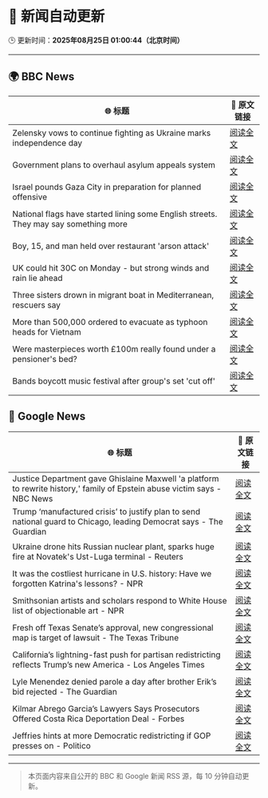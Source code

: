 # 🧠 新闻自动更新

🕒 更新时间：**2025年08月25日 01:00:44（北京时间）**

---

## 🌍 BBC News

| 🌐 标题 | 🔗 原文链接 |
|--------|-------------|
| Zelensky vows to continue fighting as Ukraine marks independence day | [阅读全文](https://www.bbc.com/news/articles/czxy2v9dzgxo?at_medium=RSS&at_campaign=rss) |
| Government plans to overhaul asylum appeals system | [阅读全文](https://www.bbc.com/news/articles/cg4xp4ywk47o?at_medium=RSS&at_campaign=rss) |
| Israel pounds Gaza City in preparation for planned offensive | [阅读全文](https://www.bbc.com/news/articles/cvg478y8l09o?at_medium=RSS&at_campaign=rss) |
| National flags have started lining some English streets. They may say something more | [阅读全文](https://www.bbc.com/news/articles/cx271162ee3o?at_medium=RSS&at_campaign=rss) |
| Boy, 15, and man held over restaurant 'arson attack' | [阅读全文](https://www.bbc.com/news/articles/c1dxy4e9q49o?at_medium=RSS&at_campaign=rss) |
| UK could hit 30C on Monday - but strong winds and rain lie ahead | [阅读全文](https://www.bbc.com/news/articles/cj6yp0j7znxo?at_medium=RSS&at_campaign=rss) |
| Three sisters drown in migrant boat in Mediterranean, rescuers say | [阅读全文](https://www.bbc.com/news/articles/cp89rqgjq1no?at_medium=RSS&at_campaign=rss) |
| More than 500,000 ordered to evacuate as typhoon heads for Vietnam | [阅读全文](https://www.bbc.com/news/articles/cx2pw5ypwqeo?at_medium=RSS&at_campaign=rss) |
| Were masterpieces worth £100m really found under a pensioner's bed? | [阅读全文](https://www.bbc.com/news/articles/cz932w11qwdo?at_medium=RSS&at_campaign=rss) |
| Bands boycott music festival after group's set 'cut off' | [阅读全文](https://www.bbc.com/news/articles/c1jnyrk07ndo?at_medium=RSS&at_campaign=rss) |

## 📰 Google News

| 🌐 标题 | 🔗 原文链接 |
|--------|-------------|
| Justice Department gave Ghislaine Maxwell 'a platform to rewrite history,' family of Epstein abuse victim says - NBC News | [阅读全文](https://news.google.com/rss/articles/CBMizgFBVV95cUxOS2k4bkc3NVhMLUN2dVpGcnljTU5BbkZCcE5HMGEzV3dtRGFKa2xJYl84WktvdmppcWxzNF9OSEZTYklRTWpFdkxNbmEwQkUxM1dBSkt0b1ZkeTh0ZDM5RndUYUhvZ0E0Z1owbXdPT203VlR0b1FrRlc1OTRCSHh2cWlHLWJtamlYV1paak42aGs3b2NGMEVodXphb1I1WXFtcGFPelpiWVlKSVdxUWs3SXdVMVREcjNYUFdwcVZjeXR5UnVxZFdwUllEWlI0UdIBVkFVX3lxTFA3bk9SYmtGekNBU29PcEVpcW9MWlVGdzBYdWc5WjRfUU41T0Z2bTNBVTBxcWpuRUxoUDhvaTlYcWtCOFhHbnA1ajNSRHE1dXk4a0dNZWtB?oc=5) |
| Trump ‘manufactured crisis’ to justify plan to send national guard to Chicago, leading Democrat says - The Guardian | [阅读全文](https://news.google.com/rss/articles/CBMilwFBVV95cUxORHhJSGFEYTlwM3pYUmZ2Qm1mb0lOU18tRFQzVTY5aE5JVUQwM1h2RDlRNzFkMkxUMHA5bDgwMWRZX3U0WEpRbzhTY29RWmhSU3dQZ3dqQkx3VXB3Wnp6Y2phYV9NUXBkM2loLXpYdldkRUpib09BbExrZmx0YkFtVW5LWTBhWkFSVFVXQ1lOZ2xDSkNmckY0?oc=5) |
| Ukraine drone hits Russian nuclear plant, sparks huge fire at Novatek's Ust-Luga terminal - Reuters | [阅读全文](https://news.google.com/rss/articles/CBMiwgFBVV95cUxQSEpuOS1neERtejNWWUNHUmZwU3NrdE4zbnlwX2hKS3NhUFFhNTBJSENJSFc3blVHYWVMUjEyLW9weS1YMWhBaC1fR0tydTZMUExOcjhjUzJKUUhGcmx3MlAxY1BCVWFCQzhEdlBoVG4takE3MEp6ZC1pN1Z4SlJCQ2Q5LWpaVFlmQUstOE9zUy1kQUM5MW5paUxINGdXUEhDVnp6RVhGeXRUYm9GZUI3NGcydkhrYnJQbm5hSlVFSVdCZw?oc=5) |
| It was the costliest hurricane in U.S. history: Have we forgotten Katrina's lessons? - NPR | [阅读全文](https://news.google.com/rss/articles/CBMiiwFBVV95cUxPbEFtSjJaWG9md0U3TDVkbmhLM1JodDRaNF9tZWNTY19veU1MeW1fSVJDV3NMQUF0V3I3NzFmdGhLakVzVW8zQ3BPOUx6TE8yLU5PREVTUDlETjF5aGljNE9VMHV0SmN4UDJwcXZJVVhZUlAwUFpibVQxZ2tXWU5YVUM5Z2l3WTdhTUpv?oc=5) |
| Smithsonian artists and scholars respond to White House list of objectionable art - NPR | [阅读全文](https://news.google.com/rss/articles/CBMifEFVX3lxTE5WS2tENks1dUtwQ3poaXJJQ3RjcXNCcXdabTlZSzg5M2JfOFI0bExSSWs4ZE9NQjlPSDlFZ1RscDVsdVdWMTNvZmRIQV9RdnpGNngwYmZaRXloTXRLRFpHVWxONjBVdU1aT3RpUXhfYWFBaG1KdzZ4MG54M04?oc=5) |
| Fresh off Texas Senate’s approval, new congressional map is target of lawsuit - The Texas Tribune | [阅读全文](https://news.google.com/rss/articles/CBMifEFVX3lxTE1IYnloYUpTM1Y2bnFKV19PQVJHd2tMRUhYTnU3TUJkMi1pZ29tcXNHR3NWWTMybzRZaC1Jb3ZfaWF3czJSUnhLUE1QZE9iWWFOUkV0VFNoaGJEWGIzM25uckJ1RFU1SDdpWEVhUWw3R2RGWFFYc3BQa2dKTUE?oc=5) |
| California’s lightning-fast push for partisan redistricting reflects Trump’s new America - Los Angeles Times | [阅读全文](https://news.google.com/rss/articles/CBMi0gFBVV95cUxQbElfWGJwcUxpeFFXQ3VHQkhtS2FTQlNhaktpb3hiNTN6czRsU0gwY1NGQUd3cXNfU0FHcWloSTQwdzUwb0Q3cGRtdkxRRWNuWGxza2NZVFBreURSRlFrSGZQRkFYcHpmNmFHeXdieloyS0IyaTlYdE5rWmVPOF92R2x0VGQ4em1YVnhRbE81TlhJRk04cktUbnhiY3Z5N3RWQXJjVi1MaW45X3ZJdHJLOG5VbXVqSVNqQzlPVzBMeUc3Vmc5aW1KbE5jazJFUlJxTVE?oc=5) |
| Lyle Menendez denied parole a day after brother Erik’s bid rejected - The Guardian | [阅读全文](https://news.google.com/rss/articles/CBMif0FVX3lxTE5XcDhCb0VsNDhnZFNXYUxDR1JZZmxCd0ZuYUZfa1psMWVNRkgyc1UyY0hmb1djeVJPYTJYbDZORFBVYU90WHMyelZnZXUzY3FQNEZPcThfYVB4QkZuWktiaFRBV0M0NzBrNU1NRm1aVVZJdmxDN0pEejZnS1BmT2s?oc=5) |
| Kilmar Abrego Garcia’s Lawyers Says Prosecutors Offered Costa Rica Deportation Deal - Forbes | [阅读全文](https://news.google.com/rss/articles/CBMi_AFBVV95cUxNR2wxRkhxYzVvYk5TdzF1RGE3YThfWnVLZnhab21zVHBULWhCTUVSd1o5QnZQUU1UZ3JFOUFTN3U0bFZCeXIxYTcyQTF0RTZuNHhSdHdXdWZGdjMtWUpyQlBKOXd2dUhlalFvUDl5YmFlM0taSUNCWE40SUZ0V1NpTWxDckZUV3B4Y0plWUpNSUc1YnlrT3ZBWXRlMk4zLU9LZFNsWWhaWTNDcHVUNFBJVDdRelBLM05COFRsOWxZNGM0akV6WWhXYWNVNWxKa1BvS3ZseFZDd2Ytc0w1d2lkTHVZRkxXQ1VkNVg4ODVHZHlQWDZuS19zNndJRmI?oc=5) |
| Jeffries hints at more Democratic redistricting if GOP presses on - Politico | [阅读全文](https://news.google.com/rss/articles/CBMiogFBVV95cUxOT1ZrS19DTzQyRjVkbWs0aWgxWjZERzBZY3RjWmF5U3NNZl9wRDJJekRHcGRoR0NjR3gxQVl1SHFuTmZIdHJhc2JtMFJPSkl1ak1wamE2eXk0VllGYzJXSUhxRzFkbS1IM2UxdUlmV05pNEhTSWRNZ1BxZXgxS0NNOV9zbXMtYWhkOXlvY04wTVhRVGRGelBJNFF4ejdvZnBEWUE?oc=5) |

---
> 本页面内容来自公开的 BBC 和 Google 新闻 RSS 源，每 10 分钟自动更新。